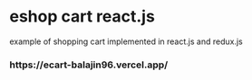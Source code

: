 # eshop cart react.js

example of shopping cart implemented in react.js and redux.js

<h3> https://ecart-balajin96.vercel.app/</h3>
